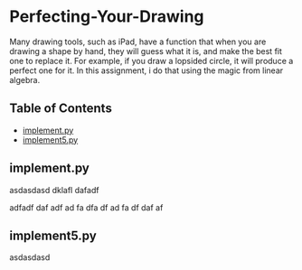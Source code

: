 # Perfecting-Your-Drawing
Many drawing tools, such as iPad, have a function that when you are drawing a shape by hand, they will guess what it is, and make the best fit one to replace it. For example, if you draw a lopsided circle, it will produce a perfect one for it. In this assignment, i do that using the magic from linear algebra.

## Table of Contents
* [implement.py](#implement.py)
* [implement5.py](#implement5.py)

## implement.py
asdasdasd
dklafl
dafadf


adfadf
daf
adf
ad
fa
dfa
df
ad
fa
df
daf
af

## implement5.py
asdasdasd
